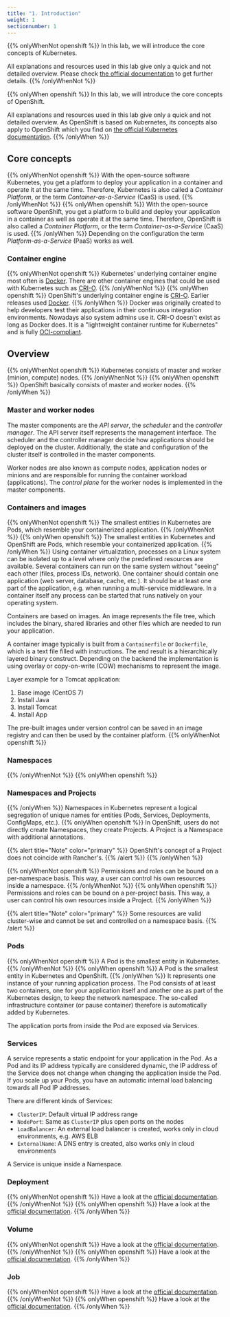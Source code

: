 ```yaml
---
title: "1. Introduction"
weight: 1
sectionnumber: 1
---
```


{{% onlyWhenNot openshift %}}
In this lab, we will introduce the core concepts of Kubernetes.

All explanations and resources used in this lab give only a quick and not detailed overview. Please check [the official documentation](https://kubernetes.io/docs/concepts/) to get further details.
{{% /onlyWhenNot %}}

{{% onlyWhen openshift %}}
In this lab, we will introduce the core concepts of OpenShift.

All explanations and resources used in this lab give only a quick and not detailed overview.
As OpenShift is based on Kubernetes, its concepts also apply to OpenShift which you find on [the official Kubernetes documentation](https://kubernetes.io/docs/concepts/).
{{% /onlyWhen %}}


## Core concepts

{{% onlyWhenNot openshift %}}
With the open-source software Kubernetes, you get a platform to deploy your application in a container and operate it at the same time.
Therefore, Kubernetes is also called a _Container Platform_, or the term _Container-as-a-Service_ (CaaS) is used.
{{% /onlyWhenNot %}}
{{% onlyWhen openshift %}}
With the open-source software OpenShift, you get a platform to build and deploy your application in a container as well as operate it at the same time.
Therefore, OpenShift is also called a _Container Platform_, or the term _Container-as-a-Service_ (CaaS) is used.
{{% /onlyWhen %}}
Depending on the configuration the term _Platform-as-a-Service_ (PaaS) works as well.


### Container engine

{{% onlyWhenNot openshift %}}
Kubernetes' underlying container engine most often is [Docker](https://www.docker.com/). There are other container engines that could be used with Kubernetes such as [CRI-O](https://cri-o.io/).
{{% /onlyWhenNot %}}
{{% onlyWhen openshift %}}
OpenShift's underlying container engine is [CRI-O](https://cri-o.io/). Earlier releases used [Docker](https://www.docker.com/).
{{% /onlyWhen %}}
Docker was originally created to help developers test their applications in their continuous integration environments. Nowadays also system admins use it.
CRI-O doesn't exist as long as Docker does. It is a "lightweight container runtime for Kubernetes" and is fully [OCI-compliant](https://github.com/opencontainers/runtime-spec).


## Overview

{{% onlyWhenNot openshift %}}
Kubernetes consists of master and worker (minion, compute) nodes.
{{% /onlyWhenNot %}}
{{% onlyWhen openshift %}}
OpenShift basically consists of master and worker nodes.
{{% /onlyWhen %}}


### Master and worker nodes

The master components are the _API server_, the _scheduler_ and the _controller manager_.
The API server itself represents the management interface.
The scheduler and the controller manager decide how applications should be deployed on the cluster. Additionally, the state and configuration of the cluster itself is controlled in the master components.

Worker nodes are also known as compute nodes, application nodes or minions and are responsible for running the container workload (applications).
The _control plane_ for the worker nodes is implemented in the master components.


### Containers and images

{{% onlyWhenNot openshift %}}
The smallest entities in Kubernetes are Pods, which resemble your containerized application.
{{% /onlyWhenNot %}}
{{% onlyWhen openshift %}}
The smallest entities in Kubernetes and OpenShift are Pods, which resemble your containerized application.
{{% /onlyWhen %}}
Using container virtualization, processes on a Linux system can be isolated up to a level where only the predefined resources are available.
Several containers can run on the same system without "seeing" each other (files, process IDs, network).
One container should contain one application (web server, database, cache, etc.).
It should be at least one part of the application, e.g. when running a multi-service middleware.
In a container itself any process can be started that runs natively on your operating system.

Containers are based on images.
An image represents the file tree, which includes the binary, shared libraries and other files which are needed to run your application.

A container image typically is built from a `Containerfile` or `Dockerfile`, which is a text file filled with instructions.
The end result is a hierarchically layered binary construct.
Depending on the backend the implementation is using overlay or copy-on-write (COW) mechanisms to represent the image.

Layer example for a Tomcat application:

1. Base image (CentOS 7)
1. Install Java
1. Install Tomcat
1. Install App

The pre-built images under version control can be saved in an image registry and can then be used by the container platform.
{{% onlyWhenNot openshift %}}


### Namespaces

{{% /onlyWhenNot %}}
{{% onlyWhen openshift %}}


### Namespaces and Projects

{{% /onlyWhen %}}
Namespaces in Kubernetes represent a logical segregation of unique names for entities (Pods, Services, Deployments, ConfigMaps, etc.).
{{% onlyWhen openshift %}}
In OpenShift, users do not directly create Namespaces, they create Projects. A Project is a Namespace with additional annotations.

{{% alert title="Note" color="primary" %}}
OpenShift's concept of a Project does not coincide with Rancher's.
{{% /alert %}}
{{% /onlyWhen %}}

{{% onlyWhenNot openshift %}}
Permissions and roles can be bound on a per-namespace basis. This way, a user can control his own resources inside a namespace.
{{% /onlyWhenNot %}}
{{% onlyWhen openshift %}}
Permissions and roles can be bound on a per-project basis. This way, a user can control his own resources inside a Project.
{{% /onlyWhen %}}

{{% alert title="Note" color="primary" %}}
Some resources are valid cluster-wise and cannot be set and controlled on a namespace basis.
{{% /alert %}}


### Pods

{{% onlyWhenNot openshift %}}
A Pod is the smallest entity in Kubernetes.
{{% /onlyWhenNot %}}
{{% onlyWhen openshift %}}
A Pod is the smallest entity in Kubernetes and OpenShift.
{{% /onlyWhen %}}
It represents one instance of your running application process.
The Pod consists of at least two containers, one for your application itself and another one as part of the Kubernetes design, to keep the network namespace.
The so-called infrastructure container (or pause container) therefore is automatically added by Kubernetes.

The application ports from inside the Pod are exposed via Services.


### Services

A service represents a static endpoint for your application in the Pod. As a Pod and its IP address typically are considered dynamic, the IP address of the Service does not change when changing the application inside the Pod. If you scale up your Pods, you have an automatic internal load balancing towards all Pod IP addresses.

There are different kinds of Services:

* `ClusterIP`: Default virtual IP address range
* `NodePort`: Same as `ClusterIP` plus open ports on the nodes
* `LoadBalancer`: An external load balancer is created, works only in cloud environments, e.g. AWS ELB
* `ExternalName`: A DNS entry is created, also works only in cloud environments

A Service is unique inside a Namespace.


### Deployment

{{% onlyWhenNot openshift %}}
Have a look at the [official documentation](https://kubernetes.io/docs/concepts/workloads/controllers/deployment/).
{{% /onlyWhenNot %}}
{{% onlyWhen openshift %}}
Have a look at the [official documentation](https://docs.openshift.com/container-platform/latest/applications/deployments/what-deployments-are.html).
{{% /onlyWhen %}}


### Volume

{{% onlyWhenNot openshift %}}
Have a look at the [official documentation](https://kubernetes.io/docs/concepts/storage/volumes/).
{{% /onlyWhenNot %}}
{{% onlyWhen openshift %}}
Have a look at the [official documentation](https://docs.openshift.com/container-platform/latest/nodes/containers/nodes-containers-volumes.html).
{{% /onlyWhen %}}


### Job

{{% onlyWhenNot openshift %}}
Have a look at the [official documentation](https://kubernetes.io/docs/concepts/workloads/controllers/jobs-run-to-completion/).
{{% /onlyWhenNot %}}
{{% onlyWhen openshift %}}
Have a look at the [official documentation](https://docs.openshift.com/container-platform/latest/nodes/jobs/nodes-nodes-jobs.html).
{{% /onlyWhen %}}
